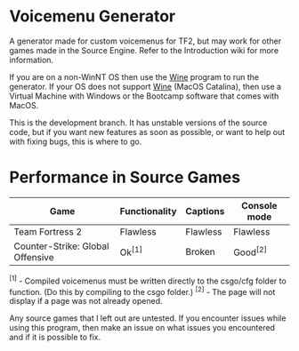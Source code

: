 # Voicemenu Generator
A generator made for custom voicemenus for TF2, but may work for other games made in the Source Engine. Refer to the Introduction wiki for more information.

If you are on a non-WinNT OS then use the [Wine](https://www.winehq.org/) program to run the generator. If your OS does not support [Wine](https://www.winehq.org/) (MacOS Catalina), then use a Virtual Machine with Windows or the Bootcamp software that comes with MacOS.

This is the development branch. It has unstable versions of the source code, but if you want new features as soon as possible, or want to help out with fixing bugs, this is where to go.

# Performance in Source Games

Game | Functionality | Captions | Console mode
-----|---------------|----------|-------------
Team Fortress 2 | Flawless | Flawless | Flawless
Counter-Strike: Global Offensive | Ok<sup>[1]</sup> | Broken | Good<sup>[2]</sup>

<sup>[1]</sup> - Compiled voicemenus must be written directly to the csgo/cfg folder to function. (Do this by compiling to the csgo folder.)
<sup>[2]</sup> - The page will not display if a page was not already opened.

Any source games that I left out are untested. If you encounter issues while using this program, then make an issue on what issues you encountered and if it is possible to fix.